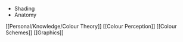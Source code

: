 - Shading
- Anatomy

[[Personal/Knowledge/Colour Theory]]
[[Colour Perception]]
[[Colour Schemes]]
[[Graphics]]